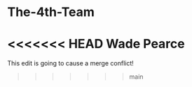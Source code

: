 # The-4th-Team
<<<<<<< HEAD
Wade Pearce
=======
This edit is going to cause a merge conflict!
>>>>>>> main
